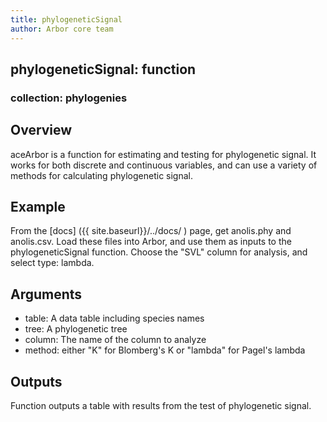 ```yaml
---
title: phylogeneticSignal
author: Arbor core team
---
```


## phylogeneticSignal: function

### collection: phylogenies

## Overview

aceArbor is a function for estimating and testing for phylogenetic signal. It works for
both discrete and continuous variables, and can use a variety of methods for calculating
phylogenetic signal.

## Example

From the [docs] ({{ site.baseurl}}/../docs/ ) page, get anolis.phy and anolis.csv.
Load these files into Arbor, and use them as inputs to the phylogeneticSignal function. Choose
the "SVL" column for analysis, and select type: lambda.

## Arguments
- table: A data table including species names
- tree: A phylogenetic tree
- column: The name of the column to analyze
- method: either "K" for Blomberg's K or "lambda" for Pagel's lambda

## Outputs
Function outputs a table with results from the test of phylogenetic signal.

